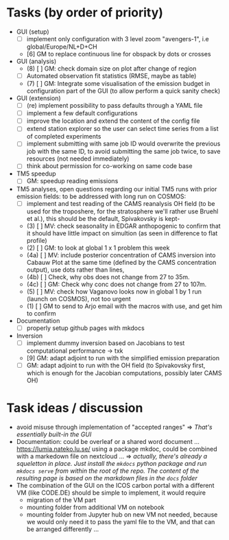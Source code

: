 # Tasks (by order of priority)

- GUI (setup)
    - [ ] implement only configuration with 3 level zoom "avengers-1", i.e global/Europe/NL+D+CH
    - [6] GM to replace continuous line for obspack by dots or crosses 
- GUI (analysis)
    - (8) [ ] GM: check domain size on plot after change of region
    - [ ] Automated observation fit statistics (RMSE, maybe as table)
    - (7) [ ] GM: Integrate some visualisation of the emission budget in configuration part of the GUI (to allow perform a quick sanity check)
- GUI (extension)    
    - [ ] (re) implement possibility to pass defaults through a YAML file
    - [ ] implement a few default configurations
    - [ ] improve the location and extend the content of the config file  
    - [ ] extend station explorer so the user can select time series from a list of completed experiments
    - [ ] implement submitting with same job ID would overwrite the previous job with the same ID, to avoid submitting the same job twice, to save resources (not needed immediately)
    - [ ] think about permission for co-working on same code base
- TM5 speedup
    - [ ] GM: speedup reading emissions
- TM5 analyses, open questions regarding our initial TM5 runs with prior emission fields: to be addressed with long run on COSMOS:
    - [ ] implement and test reading of the CAMS reanalysis OH field (to be used for the troposhere, for the stratosphere we'll rather use Bruehl et al.), this should be the default, Spivakovsky is kept-
    - (3) [ ] MV: check seasonality in EDGAR anthopogenic to confirm that it should have little impact on simultion (as seen in difference to flat profile)
    - (2) [ ] GM: to look at global 1 x 1 problem this week
    - (4a) [ ] MV: include posterior concentration of CAMS inversion into Cabauw Plot at the same time (defined by the CAMS concentration output),
      use dots rather than lines, 
    - (4b) [ ] Check, why obs does not change from 27 to 35m.
    - (4c) [ ] GM: Check why conc does not change from 27 to 107m.
    - (5) [ ] MV: check how Vaganovo looks now in global 1 by 1 run (launch on COSMOS), not too urgent
    - (1) [ ] GM to send to Arjo email with the macros with use, and get him to confirm 
- Documentation
    - [ ] properly setup github pages with mkdocs
- Inversion
    - [ ] implement dummy inversion based on Jacobians to test computational performance -> txk
    - [9] GM: adapt adjoint to run with the simplified emission preparation 
    - [ ] GM: adapt adjoint to run with the OH field (to Spivakovsky first, which is enough for the Jacobian computations, possibly later CAMS OH) 
 
# Task ideas / discussion
- avoid misuse through implementation of "accepted ranges" => *That's essentially built-in the GUI*
- Documentation: could be overleaf or a shared word document ... https://lumia.nateko.lu.se/ using a package mkdoc, could be combined with a markedown file on nextcloud ... => *actually, there's already a squeletton in place. Just install the `mkdocs` python package and run `mkdocs serve` from within the root of the repo. The content of the resulting page is based on the markdown files in the `docs` folder*
- The combination of the GUI on the ICOS carbon portal with a different VM (like CODE.DE) should be simple to implement, it would require
  - migration of the VM part
  - mounting folder from additional VM on notebook
  - mounting folder from Jupyter hub on new VM not needed, because we would only need it to pass the yaml file to the VM, and that can be arranged differently ...

